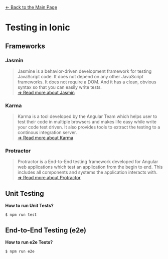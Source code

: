 <a href="/../../"> &larr; Back to the Main Page</a>
# Testing in Ionic
## Frameworks
### Jasmin
> Jasmine is a behavior-driven development framework for testing JavaScript code. 
It does not depend on any other JavaScript frameworks. It does not require a DOM. 
And it has a clean, obvious syntax so that you can easily write tests. <br>
<a href="https://jasmine.github.io/pages/getting_started.html"> => Read more about Jasmin</a>
### Karma
> Karma is a tool developed by the Angular Team which helps user to test their code in
multiple browsers and makes life easy while write your code test driven.
It also provides tools to extract the testing to a continous integration server. <br>
<a href="https://karma-runner.github.io/latest/index.html"> => Read more about Karma</a>
### Protractor <br>
> Protractor is a End-to-End testing framework developed for Angular web applications which test an application from the begin to end. 
This includes all components and systems the application interacts with. <br>
<a href="https://www.protractortest.org/#/"> => Read more about Protractor</a>
## Unit Testing
**How to run Unit Tests?** <br>
```
$ npm run test
```
## End-to-End Testing (e2e)
**How to run e2e Tests?** <br>
```
$ npm run e2e
```
